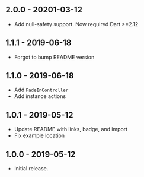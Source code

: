 ## 2.0.0 - 20201-03-12

- Add null-safety support. Now required Dart >=2.12

## 1.1.1 - 2019-06-18

- Forgot to bump README version

## 1.1.0 - 2019-06-18

- Add `FadeInController`
- Add instance actions

## 1.0.1 - 2019-05-12

- Update README with links, badge, and import
- Fix example location

## 1.0.0 - 2019-05-12

- Initial release.
